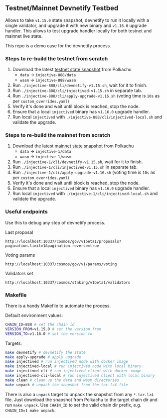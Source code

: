 ## Testnet/Mainnet Devnetify Testbed

Allows to take `v1.15.0` state snapshot, devnetify to run it locally with a single validator, and upgrade it with new binary and `v1.16.0` upgrade handler. This allows to test upgrade handler locally for both testnet and mainnet live state.

This repo is a demo case for the devnetify process.

### Steps to re-build the testnet from scratch

1. Download the latest [testnet state snapshot](https://polkachu.com/testnets/injective/snapshots) from Polkachu
    - `data` -> `injective-888/data`
    - `wasm` -> `injective-888/wasm`
2. Run `./injective-888/cli/devnetify-v1.15.sh`, wait for it to finish.
3. Run `./injective-888/cli/injectived-v1.15.sh` in separate tab.
4. Run `./injective-888/cli/apply-upgrade-v1.16.sh` (voting time is `10s` as per `custom_overrides.yaml`)
5. Verify it's done and wait until block is reached, stop the node.
6. Ensure that a local `injectived` binary has `v1.16.0` upgrade handler.
7. Run local `injectived` with `./injective-888/cli/injectived-local.sh` and validate the upgrade.

### Steps to re-build the mainnet from scratch

1. Download the latest [mainnet state snapshot](https://polkachu.com/tendermint_snapshots/injective) from Polkachu
    - `data` -> `injective-1/data`
    - `wasm` -> `injective-1/wasm`
2. Run `./injective-1/cli/devnetify-v1.15.sh`, wait for it to finish.
3. Run `./injective-1/cli/injectived-v1.15.sh` in separate tab.
4. Run `./injective-1/cli/apply-upgrade-v1.16.sh` (voting time is `10s` as per `custom_overrides.yaml`)
5. Verify it's done and wait until block is reached, stop the node.
6. Ensure that a local `injectived` binary has `v1.16.0` upgrade handler.
7. Run local `injectived` with `./injective-1/cli/injectived-local.sh` and validate the upgrade.


### Useful endpoints

Use this to debug any step of devnetify process.

Last proposal
```
http://localhost:10337/cosmos/gov/v1beta1/proposals?pagination.limit=1&pagination.reverse=true
```

Voting params
```
http://localhost:10337/cosmos/gov/v1/params/voting
```

Validators set
```
http://localhost:10337/cosmos/staking/v1beta1/validators
```

### Makefile

There is a handy Makefile to automate the process.

Default environment values:
```bash
CHAIN_ID=888 # set the chain id
VERSION_FROM=v1.15.0 # set the version from
VERSION_TO=v1.16.0 # set the version to
```

Targets:
```bash
make devnetify # devnetify the state
make apply-upgrade # apply upgrade
make injectived # run injectived node with docker image
make injectived-local # run injectived node with local binary
make injectived-cli # run injectived client with docker image
make injectived-cli-local # run injectived client with local binary
make clean # clean up the data and wasm directories
make unpack # unpack the snapshot from the tar.lz4 file
```

There is also a `unpack` target to unpack the snapshot from any `*.tar.lz4` file. Just download the snapshot from Polkachu to the target chain dir and run `make unpack`. Use `CHAIN_ID` to set the valid chain dir prefix, e.g. `CHAIN_ID=1 make unpack`.

